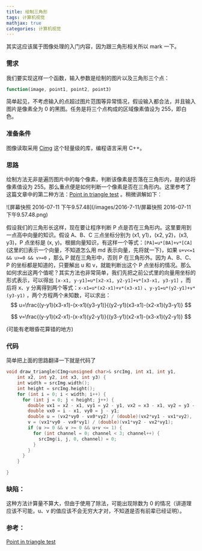 ```yaml
---
title: 绘制三角形
tags: 计算机视觉
mathjax: true
categories: 计算机视觉
---
```


其实这应该属于图像处理的入门内容，因为跟三角形相关所以 mark 一下。

### 需求

我们要实现这样一个函数，输入参数是绘制的图片以及三角形三个点：

```javascript
function(image, point1, point2, point3)
```

简单起见，不考虑输入的点超过图片范围等异常情况，假设输入都合法，并且输入图片是像素全为 0 的黑图。任务是将三个点构成的区域像素值设为 255，即白色。

<!--more-->

### 准备条件

图像读取采用 [Cimg](http://cimg.eu/) 这个轻量级的库，编程语言采用 C++。

### 思路

绘制方法无非是遍历图片中的每个像素，判断该像素是否落在三角形内，是的话将像素值设为 255。那么重点便是如何判断一个像素是否在三角形内。这里参考了这篇文章中的第二种方法：[Point in triangle test](http://www.blackpawn.com/texts/pointinpoly/default.html) 。稍微讲解如下：

 ![屏幕快照 2016-07-11 下午9.57.48](/images/2016-7-11/屏幕快照 2016-07-11 下午9.57.48.png)

假设我们的三角形长这样，现在要让程序判断 P 点是否在三角形内。这里要用到一点高中向量的知识。假设 A、B、C 三点坐标分别为 (x1, y1)，(x2, y2)，(x3, y3)，P 点坐标是 (x, y)。根据向量知识，有这样一个等式：`[PA]=u*[BA]+v*[CA]` (这里的[]表示一个向量，不知道怎么用 md 表示向量，先将就一下)，如果 `u+v<=1 && u>=0 && v>=0` ，那么 P 就在三角形中，否则 P 在三角形外。因为 A、B、C、P 的坐标都是知道的，只要解出 u 和 v，就能判断出这个 P 点坐标的情况。那么如何求出这两个值呢？其实方法也非常简单，我们先把之前公式里的向量用坐标的形式表示，可以得出 `[x-x1, y-y1]=u*[x2-x1, y2-y1]+v*[x3-x1, y3-y1]` ，而后将 x、y 分离得到两个等式：`x-x1=u*(x2-x1)+v*(x3-x1)` 、`y-y1=u*(y2-y1)+v*(y3-y1)` ，两个方程两个未知数，可以求出：
$$
u=\frac{(y-y1)(x3-x1)-(x-x1)(y3-y1)}{(y2-y1)(x3-x1)-(x2-x1)(y3-y1)}
$$

$$
v=\frac{(y-y1)(x2-x1)-(x-x1)(y2-y1)}{(y3-y1)(x2-x1)-(x3-x1)(y2-y1)}
$$

(可能有老眼昏花算错的地方)

### 代码

简单把上面的思路翻译一下就是代码了

```c++
void draw_triangle(CImg<unsigned char>& srcImg, int x1, int y1, 
	int x2, int y2, int x3, int y3) {
    int width = srcImg.width();
    int height = srcImg.height();
    for (int i = 0; i < width; i++) {
      for (int j = 0; j < height; j++) {
        double vx1 = x2 - x1, vy1 = y2 - y1, vx2 = x3 - x1, vy2 = y3 - y1;
        double vx0 = i - x1, vy0 = j - y1;
        double u = (vx2*vy0 - vx0*vy2) / (double)(vx2*vy1 - vx1*vy2),
        v = (vx1*vy0 - vx0*vy1) / (double)(vx1*vy2 - vx2*vy1);
        if (u >= 0 && v >= 0 && u+v <= 1) {
          for (int channel = 0; channel < 3; channel++) {
            srcImg(i, j, 0, channel) = 0;
          }
        }
      }
    }
	
}
```

### 缺陷：

这种方法计算量不算大，但由于使用了除法，可能出现除数为 0 的情况（讲道理应该不可能，u、v 的值应该不会无穷大才对，不知道是否有前辈已经证明）。

### 参考：

[Point in triangle test](http://www.blackpawn.com/texts/pointinpoly/default.html)